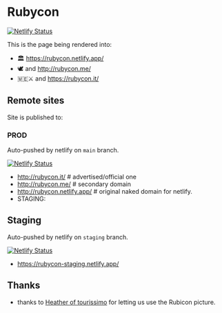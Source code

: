# Rubycon


[![Netlify Status](https://api.netlify.com/api/v1/badges/40d73daa-8fdb-4ca0-89c6-8e3d280b52ba/deploy-status)](https://app.netlify.com/projects/rubycon/deploys)

This is the page being rendered into:

* 🏛️ https://rubycon.netlify.app/
* 🕊️ and  http://rubycon.me/
* 🇲🇪⚔️ and https://rubycon.it/

## Remote sites

Site is published to:

### PROD

Auto-pushed by netlify on `main` branch.

[![Netlify Status](https://api.netlify.com/api/v1/badges/40d73daa-8fdb-4ca0-89c6-8e3d280b52ba/deploy-status)](https://app.netlify.com/projects/rubycon/deploys)

* http://rubycon.it/  # advertised/official one
* http://rubycon.me/  # secondary domain
* http://rubycon.netlify.app/ # original naked domain for netlify.
* STAGING:

## Staging

Auto-pushed by netlify on `staging` branch.

[![Netlify Status](https://api.netlify.com/api/v1/badges/e94ad014-62cf-436d-be42-0a98e5348195/deploy-status)](https://app.netlify.com/projects/rubycon-staging/deploys)

* https://rubycon-staging.netlify.app/

## Thanks

* thanks to [Heather of tourissimo](https://www.tourissimo.travel/blog/crossing-the-rubicon) for letting us use the Rubicon picture.
